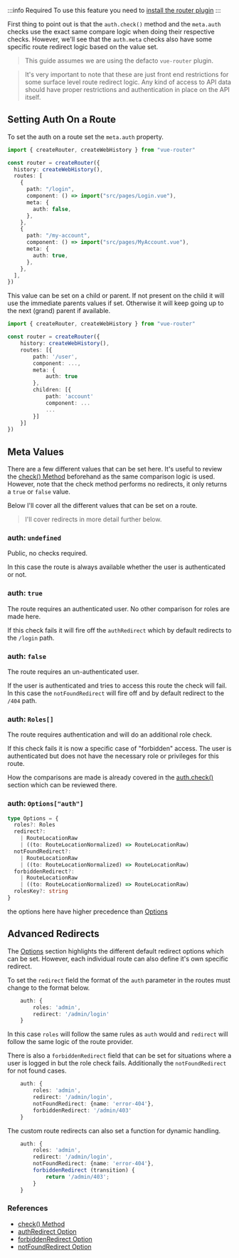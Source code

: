 :::info Required
To use this feature you need to [install the router plugin](/guide/plugins.html#router-plugin)
:::

First thing to point out is that the `auth.check()` method and the `meta.auth` checks use the exact same compare logic when doing their respective checks. However, we'll see that the `auth.meta` checks also have some specific route redirect logic based on the value set.

> This guide assumes we are using the defacto `vue-router` plugin.

> It's very important to note that these are just front end restrictions for some surface level route redirect logic. Any kind of access to API data should have proper restrictions and authentication in place on the API itself.

## Setting Auth On a Route

To set the auth on a route set the `meta.auth` property.

```ts
import { createRouter, createWebHistory } from "vue-router"

const router = createRouter({
  history: createWebHistory(),
  routes: [
    {
      path: "/login",
      component: () => import("src/pages/Login.vue"),
      meta: {
        auth: false,
      },
    },
    {
      path: "/my-account",
      component: () => import("src/pages/MyAccount.vue"),
      meta: {
        auth: true,
      },
    },
  ],
})
```

This value can be set on a child or parent. If not present on the child it will use the immediate parents values if set. Otherwise it will keep going up to the next (grand) parent if available.

```ts
import { createRouter, createWebHistory } from "vue-router"

const router = createRouter({
    history: createWebHistory(),
    routes: [{
        path: '/user',
        component: ...,
        meta: {
            auth: true
        },
        children: [{
            path: 'account'
            component: ...
            ...
        }]
    }]
})
```

## Meta Values

There are a few different values that can be set here. It's useful to review the [check() Method](/methods/init#check) beforehand as the same comparison logic is used. However, note that the check method performs no redirects, it only returns a `true` or `false` value.

Below I'll cover all the different values that can be set on a route.

> I'll cover redirects in more detail further below.

### auth: `undefined`

Public, no checks required.

In this case the route is always available whether the user is authenticated or not.

### auth: `true`

The route requires an authenticated user. No other comparison for roles are made here.

If this check fails it will fire off the `authRedirect` which by default redirects to the `/login` path.

### auth: `false`

The route requires an un-authenticated user.

If the user is authenticated and tries to access this route the check will fail. In this case the `notFoundRedirect` will fire off and by default redirect to the `/404` path.

### auth: `Roles[]`

The route requires authentication and will do an additional role check.

If this check fails it is now a specific case of "forbidden" access. The user is authenticated but does not have the necessary role or privileges for this route.

How the comparisons are made is already covered in the [auth.check()](/methods/init#check) section which can be reviewed there.

### auth: `Options["auth"]`

```ts
type Options = {
  roles?: Roles
  redirect?:
    | RouteLocationRaw
    | ((to: RouteLocationNormalized) => RouteLocationRaw)
  notFoundRedirect?:
    | RouteLocationRaw
    | ((to: RouteLocationNormalized) => RouteLocationRaw)
  forbiddenRedirect?:
    | RouteLocationRaw
    | ((to: RouteLocationNormalized) => RouteLocationRaw)
  rolesKey?: string
}
```

the options here have higher precedence than [Options](/options/core)

## Advanced Redirects

The [Options](/options/core) section highlights the different default redirect options which can be set. However, each individual route can also define it's own specific redirect.

To set the `redirect` field the format of the `auth` parameter in the routes must change to the format below.

```ts
    auth: {
        roles: 'admin',
        redirect: '/admin/login'
    }
```

In this case `roles` will follow the same rules as `auth` would and `redirect` will follow the same logic of the route provider.

There is also a `forbiddenRedirect` field that can be set for situations where a user is logged in but the role check fails. Additionally the `notFoundRedirect` for not found cases.

```ts
    auth: {
        roles: 'admin',
        redirect: '/admin/login',
        notFoundRedirect: {name: 'error-404'},
        forbiddenRedirect: '/admin/403'
    }
```

The custom route redirects can also set a function for dynamic handling.

```ts
    auth: {
        roles: 'admin',
        redirect: '/admin/login',
        notFoundRedirect: {name: 'error-404'},
        forbiddenRedirect (transition) {
            return '/admin/403';
        }
    }
```

### References

- [check() Method](/methods/init#check)
- [authRedirect Option](/options/core#authredirect)
- [forbiddenRedirect Option](/options/core#forbiddenredirect)
- [notFoundRedirect Option](/options/core#notfoundredirect)
